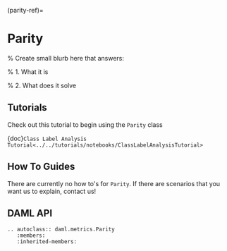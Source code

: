 (parity-ref)=

# Parity

% Create small blurb here that answers:

% 1. What it is

% 2. What does it solve

## Tutorials

Check out this tutorial to begin using the `Parity` class

{doc}`Class Label Analysis Tutorial<../../tutorials/notebooks/ClassLabelAnalysisTutorial>`

## How To Guides

There are currently no how to's for `Parity`.
If there are scenarios that you want us to explain, contact us!

## DAML API

```{eval-rst}
.. autoclass:: daml.metrics.Parity
   :members:
   :inherited-members:
```
